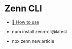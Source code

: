 # Zenn CLI

* [📘 How to use](https://zenn.dev/zenn/articles/zenn-cli-guide)

* npm install zenn-cli@latest

* npx zenn new:article
